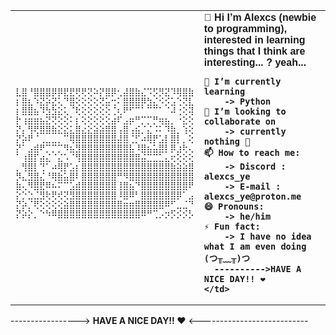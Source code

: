 <table>
  <tr>
    <td style="width: 40%;"><pre>
⣇⣿⠘⣿⣿⣿⡿⡿⣟⣟⢟⢟⢝⠵⡝⣿⡿⢂⣼⣿⣷⣌⠩⡫⡻⣝⠹⢿⣿⣷
⡆⣿⣆⠱⣝⡵⣝⢅⠙⣿⢕⢕⢕⢕⢝⣥⢒⠅⣿⣿⣿⡿⣳⣌⠪⡪⣡⢑⢝⣇
⡆⣿⣿⣦⠹⣳⣳⣕⢅⠈⢗⢕⢕⢕⢕⢕⢈⢆⠟⠋⠉⠁⠉⠉⠁⠈⠼⢐⢕⢽
⡗⢰⣶⣶⣦⣝⢝⢕⢕⠅⡆⢕⢕⢕⢕⢕⣴⠏⣠⡶⠛⡉⡉⡛⢶⣦⡀⠐⣕⢕
⡝⡄⢻⢟⣿⣿⣷⣕⣕⣅⣿⣔⣕⣵⣵⣿⣿⢠⣿⢠⣮⡈⣌⠨⠅⠹⣷⡀⢱⢕
⡝⡵⠟⠈⢀⣀⣀⡀⠉⢿⣿⣿⣿⣿⣿⣿⣿⣼⣿⢈⡋⠴⢿⡟⣡⡇⣿⡇⡀⢕
⡝⠁⣠⣾⠟⡉⡉⡉⠻⣦⣻⣿⣿⣿⣿⣿⣿⣿⣿⣧⠸⣿⣦⣥⣿⡇⡿⣰⢗⢄
⠁⢰⣿⡏⣴⣌⠈⣌⠡⠈⢻⣿⣿⣿⣿⣿⣿⣿⣿⣿⣿⣬⣉⣉⣁⣄⢖⢕⢕⢕
⡀⢻⣿⡇⢙⠁⠴⢿⡟⣡⡆⣿⣿⣿⣿⣿⣿⣿⣿⣿⣿⣿⣿⣿⣿⣿⣷⣵⣵⣿
⡻⣄⣻⣿⣌⠘⢿⣷⣥⣿⠇⣿⣿⣿⣿⣿⣿⠛⠻⣿⣿⣿⣿⣿⣿⣿⣿⣿⣿⣿
⣷⢄⠻⣿⣟⠿⠦⠍⠉⣡⣾⣿⣿⣿⣿⣿⣿⢸⣿⣦⠙⣿⣿⣿⣿⣿⣿⣿⣿⠟
⡕⡑⣑⣈⣻⢗⢟⢞⢝⣻⣿⣿⣿⣿⣿⣿⣿⠸⣿⠿⠃⣿⣿⣿⣿⣿⣿⡿⠁⣠
⡝⡵⡈⢟⢕⢕⢕⢕⣵⣿⣿⣿⣿⣿⣿⣿⣿⣿⣶⣶⣿⣿⣿⣿⣿⠿⠋⣀⣈⠙
⡝⡵⡕⡀⠑⠳⠿⣿⣿⣿⣿⣿⣿⣿⣿⣿⣿⣿⣿⣿⣿⠿⠛⢉⡠⡲⡫⡪⡪⡣
    </pre></td>
    <td style="width: 60%; font-family: 'Arial', sans-serif; font-weight: bold;"> 
    👋 Hi I’m Alexcs (newbie to programming), interested in 
          learning things that I think are interesting... ?
          yeah... 
     
    🌱 I’m currently learning
        -> Python 
    💞️ I’m looking to collaborate on 
        -> currently nothing 🫠 
    📫 How to reach me: 
        -> Discord : alexcs_ye
        -> E-mail :  alexcs_ye@proton.me
    😄 Pronouns: 
        -> he/him 
    ⚡ Fun fact:
        -> I have no idea what I am even doing (つ╥﹏╥)つ 
      ---------->HAVE A NICE DAY!! ❤︎
    </td>
  </tr>
</table>

-----------------> <strong>HAVE A NICE DAY!! ❤︎</strong> <---------------------------

<!---
Alexcs-hi/Alexcs-hi is a ✨ special ✨ repository because its `README.md` (this file) appears on your GitHub profile.
You can click the Preview link to take a look at your changes.
--->
